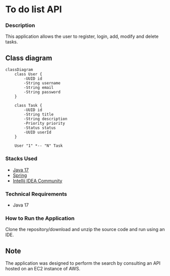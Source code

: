 # To do list API

### Description

This application allows the user to register, login, add, modify and delete tasks.

## Class diagram

```mermaid
classDiagram
    class User {
        -UUID id
        -String username
        -String email
        -String password
    }
    
    class Task {
        -UUID id
        -String title
        -String description
        -Priority priority
        -Status status
        -UUID userId
    }

    User "1" *-- "N" Task
```

### Stacks Used

* [Java 17](https://www.oracle.com/java/technologies/javase/jdk17-archive-downloads.html)
* [Spring](https://spring.io/)
* [Intellij IDEA Community](https://www.jetbrains.com/idea/)

### Technical Requirements

* Java 17

### How to Run the Application

Clone the repository/download and unzip the source code and run using an IDE.

## Note

The application was designed to perform the search by consulting an API hosted on an EC2 instance of AWS.
